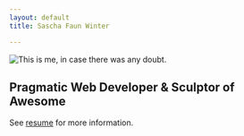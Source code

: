 ```yaml
---
layout: default
title: Sascha Faun Winter

---
```

<div class="row page-header">
  <div class="span2">
    <img src="//assets.saschawinter.com/static_assets/suit_up.jpg" alt="This is me, in case there was any doubt." />
  </div>
  <div class="span6">
    <h2>Pragmatic Web Developer &amp; Sculptor of Awesome</h2>
    <p>See <a href="resume.html">resume</a> for more information.</p>
  </div>
</div>
